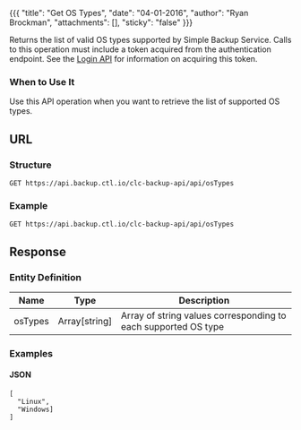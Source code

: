 {{{
  "title": "Get OS Types",
  "date": "04-01-2016",
  "author": "Ryan Brockman",
  "attachments": [],
  "sticky": "false"
}}}

Returns the list of valid OS types supported by Simple Backup Service. Calls to this operation must include a token acquired from the authentication endpoint. See the [Login API](../Authentication/login.md) for information on acquiring this token.

### When to Use It

Use this API operation when you want to retrieve the list of supported OS types.

## URL

### Structure

    GET https://api.backup.ctl.io/clc-backup-api/api/osTypes

### Example

    GET https://api.backup.ctl.io/clc-backup-api/api/osTypes


## Response

### Entity Definition

| Name | Type | Description |
| --- | --- | --- |
| osTypes | Array[string] | Array of string values corresponding to each supported OS type |


### Examples

#### JSON

    [
      "Linux",
      "Windows]
    ]
